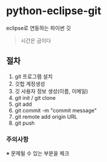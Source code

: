 # python-eclipse-git
eclipse로 연동하는 파이썬 깃
> 시간은 금이다
## 절차
1. git 프로그램 설치
2. 깃헙 계정생성
3. 깃 사용자 정보 생성(이름, 이메일)
4. git init / git clone
5. git add
6. git commit -m "commit message"
7. git remote add origin URL
8. git push 

### 주의사항
  ※ 문제될 수 있는 부분을 체크
